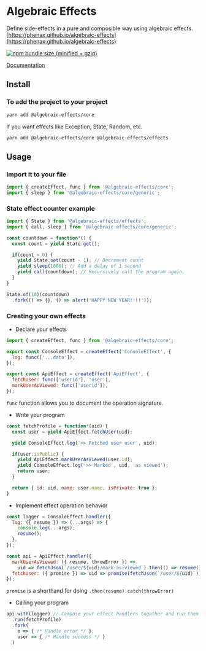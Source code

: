 
# Algebraic Effects
Define side-effects in a pure and composible way using algebraic effects. [https://phenax.github.io/algebraic-effects](https://phenax.github.io/algebraic-effects)

<!-- [![CircleCI](https://img.shields.io/circleci/project/github/phenax/algebraic-effects/master.svg?style=for-the-badge)](https://circleci.com/gh/phenax/algebraic-effects) -->
[![npm bundle size (minified + gzip)](https://img.shields.io/bundlephobia/minzip/algebraic-effects.svg?style=for-the-badge)](https://www.npmjs.com/package/algebraic-effects)
<!-- [![Codecov](https://img.shields.io/codecov/c/github/phenax/algebraic-effects.svg?style=for-the-badge)](https://codecov.io/gh/phenax/algebraic-effects) -->


[Documentation](https://phenax.github.io/algebraic-effects)


## Install

### To add the project to your project
```bash
yarn add @algebraic-effects/core
```

If you want effects like Exception, State, Random, etc.
```bash
yarn add @algebraic-effects/core @algebraic-effects/effects
```


## Usage

### Import it to your file
```js
import { createEffect, func } from '@algebraic-effects/core';
import { sleep } from '@algebraic-effects/core/generic';
```


### State effect counter example

```js
import { State } from '@algebraic-effects/effects';
import { call, sleep } from '@algebraic-effects/core/generic';

const countdown = function*() {
  const count = yield State.get();

  if(count > 0) {
    yield State.set(count - 1); // Decrement count
    yield sleep(1000); // Add a delay of 1 second
    yield call(countdown); // Recursively call the program again.
  }
}

State.of(10)(countdown)
  .fork(() => {}, () => alert('HAPPY NEW YEAR!!!!'));
```


### Creating your own effects

* Declare your effects
```js
import { createEffect, func } from '@algebraic-effects/core';

export const ConsoleEffect = createEffect('ConsoleEffect', {
  log: func(['...data']),
});

export const ApiEffect = createEffect('ApiEffect', {
  fetchUser: func(['userid'], 'user'),
  markUserAsViewed: func(['userid']),
});
```
`func` function allows you to document the operation signature.



* Write your program
```js
const fetchProfile = function*(uid) {
  const user = yield ApiEffect.fetchUser(uid);

  yield ConsoleEffect.log('>> Fetched user user', uid);

  if(user.isPublic) {
    yield ApiEffect.markUserAsViewed(user.id);
    yield ConsoleEffect.log('>> Marked', uid, 'as viewed');
    return user;
  }

  return { id: uid, name: user.name, isPrivate: true };
}
```


* Implement effect operation behavior
```js
const logger = ConsoleEffect.handler({
  log: ({ resume }) => (...args) => {
    console.log(...args);
    resume();
  },
});

const api = ApiEffect.handler({
  markUserAsViewed: ({ resume, throwError }) =>
    uid => fetchJson(`/user/${uid}/mark-as-viewed`).then(() => resume()).catch(throwError),
  fetchUser: ({ promise }) => uid => promise(fetchJson(`/user/${uid}`)),
});
```
`promise` is a shorthand for doing `.then(resume).catch(throwError)`


* Calling your program
```js
api.with(logger) // Compose your effect handlers togather and run them
  .run(fetchProfile)
  .fork(
    e => { /* Handle error */ },
    user => { /* Handle success */ }
  )
```

